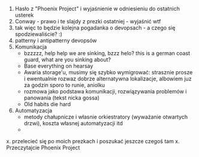 1. Hasło z "Phoenix Project" i wyjaśnienie w odniesieniu do ostatnich usterek
2. Conway - prawo i te slajdy z prezki ostatniej - wyjaśnić wtf
3. tak więc to będzie kolejna pogadanka o devopsach - a czego się
spodziewaliście? :)
4. patterny i antipatterny devopsów
5. Komunikacja
    - bzzzzz, help help we are sinking, bzzz helo? this is a german coast guard, what are you sinking about?
    - Base everything on hearsay
    - Awaria storage'u, musimy się szybko wymigrować: strasznie prosze i ewentualnie rozwaz dobrze alternatywna lokalizacje, albowiem juz za godzin sporo to runie, aniolku
    - rozmowa jako podstawa komunikacji, rozwiązywania problemów i panowania (tekst nicka gossa)
    - Old habits die hard
6. Automatyzacja
    - metody chałupnicze i własnie orkiestratory (wyważanie otwartych drzwi),
      koszta własnej automatyzacji itd
    - 
    



x. przelecieć się po moich prezkach i poszukać jeszcze czegoś tam
x. Przeczytajcie Phoenix Project
